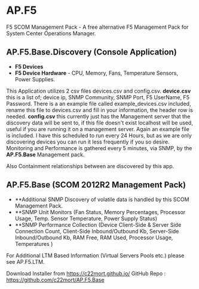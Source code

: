 # AP.F5
F5 SCOM Management Pack - A free alternative F5 Management Pack for System Center Operations Manager.

## AP.F5.Base.Discovery (Console Application)
* **F5 Devices**
* **F5 Device Hardware** - CPU, Memory, Fans, Temperature Sensors, Power Supplies.

This Application utilizes 2 csv files devices.csv and config.csv.
**device.csv** this is a list of; device ip, SNMP Community, SNMP Port, F5 UserName, F5 Password. 
There is a an example file called example_devices.csv included, rename this file to devices.csv and fill in your information, the header row is needed.
**config.csv** this currently just has the Management server that the discovery data will be sent to, if this file doesn't exist localhost will be used, useful if you are running it on a management server.  Again an example file is included.
I have this scheduled to run every 24 Hours, but as we are only discovering devices you can run it less frequently if you so desire.
Monitoring and Performance is gathered every 5 minutes, via SNMP, by the **AP.F5.Base** Management pack.

Also Containment relationships between are discovered by this app.

## AP.F5.Base (SCOM 2012R2 Management Pack)
* **Additional SNMP Discovery of volatile data is handled by this SCOM Management Pack.
* **SNMP Unit Monitors (Fan Status, Memory Percentages, Processor Usage, Temp. Sensor Temperature, Power Supply Status)
* **SNMP Performance Collection (Device Client-Side & Server Side Connection Count, Client-Side Inbound/Outbound Kb, Server-Side Inbound/Outbound Kb, RAM Free, RAM Used, Processor Usage, Temperatures )

For Additional LTM Based Information (Virtual Servers Pools etc.) please see AP.F5.LTM.

Download Installer from https://c22mort.github.io/
GitHub Repo : https://github.com/c22mort/AP.F5.Base